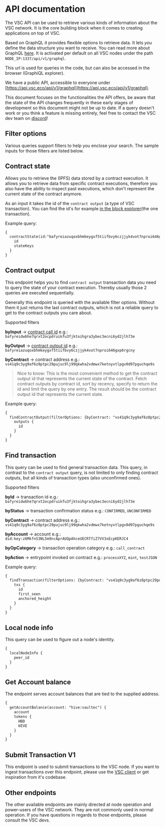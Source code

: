# API documentation

The VSC API can be used to retrieve various kinds of information about the VSC network. It is the core building block when it comes to creating applications on top of VSC.

Based on GraphQL it provides flexible options to retrieve data. It lets _you_ define the data structure you want to receive. You can read more about GraphQL [here](https://graphql.org/learn/). It is activated per default on all VSC nodes under the path `NODE_IP:1337/api/v1/graphql`.

This url is used for queries in the code, but can also be accessed in the browser (GraphiQL explorer).

We have a public API, accessible to everyone under [https://api.vsc.eco/api/v1/graphql](https://api.vsc.eco/api/v1/graphql). 

This document focuses on the functionalities the API offers, be aware that the state of the API changes frequently in these early stages of development so this document might not be up to date. If a query doesn't work or you think a feature is missing entirely, feel free to contact the VSC dev team on [discord](https://discord.gg/a8eXS7TC)!

## Filter options

Various queries support filters to help you enclose your search. The sample inputs for those filters are listed below.

## Contract state

Allows you to retrieve the (IPFS) data stored by a contract execution. It allows you to retrieve data from specific contract executions, therefore you also have the ability to inspect past executions, which don't represent the current state of the contract anymore.

As an input it takes the id of the `contract output` (a type of VSC transaction). You can find the id's for example [in the block explorer](https://vsc.techcoderx.com/block-by-hash/bafyreigzaqrifacmjw4ecwt2jolu46ommphf3wcow22tjg7fodem7gheoa)(the one transaction).

Example query:
```txt
{
  contractState(id:"bafyreiazuqoxbhmkeygxf5tiifbvy6czjjyk4vot7nproi646gxp6rgcny"){
    id
    stateKeys
  }
}
```

## Contract output

This endpoint helps you to find `contract output` transaction data you need to query the state of your contract execution. Thereby usually those 2 queries are executed sequentially.

Generally this endpoint is queried with the available filter options. Without them it just returns the last contract outputs, which is not a reliable query to get to the contract outputs you care about.

Supported filters

**byInput** -> [contract call id](https://vsc.techcoderx.com/block-by-hash/bafyreic3mmkxy4fw2b23qu73lnbpcnqfn5tcgu623gnj6jyvsfw6xl6yom)
e.g.: `bafyreidwbhe7qrxt2ocpdruikfu3fjktoihgra3ybec3ecni6yd2jlh73e`

**byOutput** -> [contract output id](https://vsc.techcoderx.com/block-by-hash/bafyreigzaqrifacmjw4ecwt2jolu46ommphf3wcow22tjg7fodem7gheoa)
e.g.: `bafyreiazuqoxbhmkeygxf5tiifbvy6czjjyk4vot7nproi646gxp6rgcny`

**byContract** -> contract address
e.g.: `vs41q9c3yg9af6z8ptpc29pujuc9lj99qkwha2vdmwx7ketnyxtlpgv0d97pguchqe9s`

> Nice to know: This is the most convenient method to get the contract output id that represents the current state of the contract. Fetch contract outputs by contract id, sort by recency, specify to return the id and limit the query by one entry. The result should be the contract output id that represents the current state.

Example query:
```txt
{
  findContractOutput(filterOptions: {byContract: "vs41q9c3yg9af6z8ptpc29pujuc9lj99qkwha2vdmwx7ketnyxtlpgv0d97pguchqe9s", limit: 1}) {
    outputs {
      id
    }
  }
}
```

## Find transaction

This query can be used to find general transaction data. This query, in contrast to the `contract output` query, is not limited to only finding contract outputs, but all kinds of transaction types (also unconfirmed ones).

Supported filters

**byId** -> transaction id
e.g.: `bafyreidwbhe7qrxt2ocpdruikfu3fjktoihgra3ybec3ecni6yd2jlh73e`

**byStatus** -> transaction confirmation status
e.g.: `CONFIRMED`, `UNCONFIRMED`

**byContract** -> contract address
e.g.: `vs41q9c3yg9af6z8ptpc29pujuc9lj99qkwha2vdmwx7ketnyxtlpgv0d97pguchqe9s`

**byAccount** -> account
e.g.: `did:key:z6Mkfn53NL5m9ncAprAUQpAhceUECRTfiZ7VV3xEcpKERJC4`

**byOpCategory** -> transaction operation category
e.g.: `call_contract`

**byAction** -> entrypoint invoked on contract
e.g.: `processXYZ`, `mint`, `testJSON`

Example query:
```txt
{
  findTransaction(filterOptions: {byContract: "vs41q9c3yg9af6z8ptpc29pujuc9lj99qkwha2vdmwx7ketnyxtlpgv0d97pguchqe9s", limit: 1}) {
    txs {
      id
      first_seen
      anchored_height
    }
  }
}
```

## Local node info

This query can be used to figure out a node's identity.

```txt
{
  localNodeInfo {
    peer_id
  }
}
```

## Get Account balance

The endpoint serves account balances that are tied to the supplied address.

```txt
{
  getAccountBalance(account: "hive:vaultec") {
    account
    tokens {
      HBD
      HIVE
    }
  }
}
```

## Submit Transaction V1

This endpoint is used to submit transactions to the VSC node. If you want to ingest transactions over this endpoint, please use the [VSC client](https://github.com/vsc-eco/client) or get inspiration from it's codebase.

## Other endpoints

The other available endpoints are mainly directed at node operation and power-users of the VSC network. They are not commonly used in normal operation. If you have questions in regards to those endpoints, please consult the VSC devs.